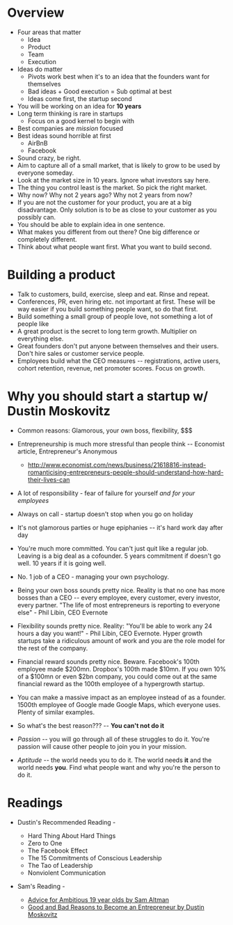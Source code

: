 Overview
========

* Four areas that matter
	- Idea
	- Product
	- Team
	- Execution
* Ideas do matter
	- Pivots work best when it's to an idea that the founders want for themselves
	- Bad ideas + Good execution = Sub optimal at best
	- Ideas come first, the startup second
* You will be working on an idea for **10 years**
* Long term thinking is rare in startups
	- Focus on a good kernel to begin with
* Best companies are *mission* focused
* Best ideas sound horrible at first
	- AirBnB
	- Facebook
* Sound crazy, be right.
* Aim to capture all of a small market, that is likely to grow to be used by everyone someday.
* Look at the market size in 10 years. Ignore what investors say here.
* The thing you control least is the market. So pick the right market.
* Why now? Why not 2 years ago? Why not 2 years from now?
* If you are not the customer for your product, you are at a big disadvantage. Only solution is to be as close to your customer as you possibly can.
* You should be able to explain idea in one sentence.
* What makes you different from out there? One big difference or completely different.
* Think about what people want first. What you want to build second.

Building a product
==============

* Talk to customers, build, exercise, sleep and eat. Rinse and repeat.
* Conferences, PR, even hiring etc. not important at first. These will be way easier if you build something people want, so do that first.
* Build something a small group of people love, not something a lot of people like
* A great product is the secret to long term growth. Multiplier on everything else.
* Great founders don't put anyone between themselves and their users. Don't hire sales or customer service people.
* Employees build what the CEO measures -- registrations, active users, cohort retention, revenue, net promoter scores. Focus on growth.

Why you should start a startup w/ Dustin Moskovitz
=======================================

* Common reasons: Glamorous, your own boss, flexibility, $$$
* Entrepreneurship is much more stressful than people think -- Economist article, Entrepreneur's Anonymous
	- http://www.economist.com/news/business/21618816-instead-romanticising-entrepreneurs-people-should-understand-how-hard-their-lives-can
* A lot of responsibility - fear of failure for yourself *and for your employees*
* Always on call - startup doesn't stop when you go on holiday
* It's not glamorous parties or huge epiphanies -- it's hard work day after day
* You're much more committed. You can't just quit like a regular job. Leaving is a big deal as a cofounder. 5 years commitment if doesn't go well. 10 years if it is going well.
* No. 1 job of a CEO - managing your own psychology.
* Being your own boss sounds pretty nice. Reality is that no one has more bosses than a CEO -- every employee, every customer, every investor, every partner. "The life of most entrepreneurs is reporting to everyone else" - Phil Libin, CEO Evernote
* Flexibility sounds pretty nice. Reality: "You'll be able to work any 24 hours a day you want!" - Phil Libin, CEO Evernote. Hyper growth startups take a ridiculous amount of work and you are the role model for the rest of the company.
* Financial reward sounds pretty nice. Beware. Facebook's 100th employee made $200mn. Dropbox's 100th made $10mn. If you own 10% of a $100mn or even $2bn company, you could come out at the same financial reward as the 100th employee of a hypergrowth startup.
* You can make a massive impact as an employee instead of as a founder. 1500th employee of Google made Google Maps, which everyone uses. Plenty of similar examples.

* So what's the best reason??? -- **You can't not do it**
* *Passion* -- you will go through all of these struggles to do it. You're passion will cause other people to join you in your mission.
* *Aptitude* -- the world needs you to do it. The world needs **it** and the world needs **you**. Find what people want and why you're the person to do it.

Readings
========

* Dustin's Recommended Reading -
	- Hard Thing About Hard Things
	- Zero to One
	- The Facebook Effect
	- The 15 Commitments of Conscious Leadership
	- The Tao of Leadership
	- Nonviolent Communication

* Sam's Reading -
	- [Advice for Ambitious 19 year olds by Sam Altman](http://blog.samaltman.com/advice-for-ambitious-19-year-olds)
	- [Good and Bad Reasons to Become an Entrepreneur by Dustin Moskovitz](https://medium.com/i-m-h-o/good-and-bad-reasons-to-become-an-entrepreneur-decf0766de8d)